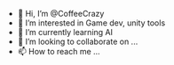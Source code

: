 - 👋 Hi, I’m @CoffeeCrazy
- 👀 I’m interested in Game dev, unity tools
- 🌱 I’m currently learning AI
- 💞️ I’m looking to collaborate on ...
- 📫 How to reach me ...

<!---
CoffeeCrazy/CoffeeCrazy is a ✨ special ✨ repository because its `README.md` (this file) appears on your GitHub profile.
You can click the Preview link to take a look at your changes.
--->
